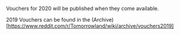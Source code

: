 Vouchers for 2020 will be published when they come available.

2019 Vouchers can be found in the (Archive)[https://www.reddit.com/r/Tomorrowland/wiki/archive/vouchers2019]